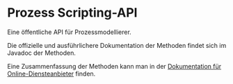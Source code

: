 # Prozess Scripting-API

Eine öffentliche API für Prozessmodellierer.

Die offizielle und ausführlichere Dokumentation der Methoden findet sich im Javadoc der Methoden.

Eine Zusammenfassung der Methoden kann man in der [Dokumentation für Online-Diensteanbieter](https://doku.pmp.seitenbau.com/display/DFO/Scripting-API+v1) finden.
